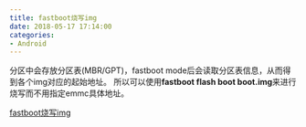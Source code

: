 ```yaml
---
title: fastboot烧写img
date: 2018-05-17 17:14:00
categories: 
- Android
---
```


分区中会存放分区表(MBR/GPT)，fastboot mode后会读取分区表信息，从而得到各个img对应的起始地址。
所以可以使用**fastboot flash boot boot.img**来进行烧写而不用指定emmc具体地址。

[fastboot烧写img](https://blog.csdn.net/firefox_1980/article/details/38824143)

